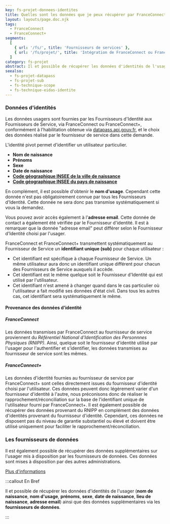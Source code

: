 ```yaml
---
key: fs-projet-donnees-identites
title: Quelles sont les données que je peux récupérer par FranceConnect ou FranceConnect+ sur mes usagers ?
layout: layouts/page.doc.njk
tags:
  - FranceConnect
  - FranceConnect+
segments:
  [
    { url: '/fs/', title: 'Fournisseurs de services' },
    { url: '/fs/projet/', title: 'Intégration de FranceConnect ou FranceConnect+ à mon service' },
  ]
category: fs-projet
abstract: Il et possible de récupérer les données d'identités de l'usager (nom de naissance, nom d'usage, prénoms, sexe, date de naissance, lieu de naissance, adresse email) ainsi que des données supplémentaires via les fournisseurs de données.
seealso:
  - fs-projet-datapass
  - fs-projet-sub
  - fs-technique-scope
  - fs-technique-eidas-identite
---
```


### Données d'identités

Les données usagers sont fournies par les Fournisseurs d'Identité aux Fournisseurs de Service, via FranceConnect ou FranceConnect+, conformément à l'habilitation obtenue via [datapass.api.gouv.fr](https://datapass.api.gouv.fr), et le choix des données réalisé par le fournisseur de service dans cette demande.

L'identité pivot permet d'identifier un utilisateur particulier.

- **Nom de naissance**
- **Prénoms**
- **Sexe**
- **Date de naissance**
- **[Code géographique INSEE de la ville de naissance](https://www.insee.fr/fr/information/2560452)**
- **[Code géographique INSEE du pays de naissance](https://www.insee.fr/fr/information/2560452)**

En complément, il est possible d'obtenir le **nom d'usage**. Cependant cette donnée n'est pas obligatoirement connue par tous les Fournisseurs d'Identité. Cette donnée ne sera donc pas transmise systématiquement si vous la demandez.

Vous pouvez avoir accès également à l'**adresse email**. Cette donnée de contact a également été vérifiée par le Fournisseur d'identité. Il est à remarquer que la donnée "adresse email" peut différer selon le Fournisseur d'Identité choisi par l'usager.

FranceConnect et FranceConnect+ transmettent systématiquement au Fournisseur de Service un **identifiant unique (sub)** pour chaque utilisateur :

- Cet identifiant est spécifique à chaque Fournisseur de Service. Un même utilisateur aura donc un identifiant unique différent pour chacun des Fournisseurs de Service auxquels il accède.
- Cet identifiant est le même quelque soit le Fournisseur d'Identité qui est utilisé par l'utilisateur.
- Cet identifiant n'est amené à changer quand dans le cas particulier où l'utilisateur a fait modifié ses données d'état civil. Dans tous les autres cas, cet identifiant sera systématiquement le même.

#### Provenance des données d'identité

##### FranceConnect

Les données transmises par FranceConnect au fournisseur de service proviennent du _Référentiel National d'Identification des Personnnes Physiques (RNIPP)_. Ainsi, quelque soit le fournisseur d'identité utilisé par l'usager pour l'authentifier et s'identifier, les données transmises au fournisseur de service sont les mêmes.

##### FranceConnect+

Les données d'identité fournies au fournisseur de service par FranceConnect+ sont celles directement issues du fournisseur d'identité choisi par l'utilisateur. Ces données peuvent donc légèrement varier d'un fournisseur d'identité à l'autre, nous préconisons donc de réaliser le rapprochement/réconciliation sur la base de l'identifiant unique de l'utilisateur fourni par FranceConnect+. Il est également possible de récupérer des données provenant du RNIPP en complément des données d'identités provenant du fournisseur d'identité. Cependant, ces données ne disposent pas du niveau de garantie substantiel ou élevé et doivent être utilisé uniquement pour faciliter le rapprochement/réconciliation.

### Les fournisseurs de données

Il est également possible de récupérer des données supplémentaires sur l'usager mis à disposition par les fournisseurs de données. Ces données sont mises à disposition par des autres administrations.

[Plus d'informations](https://api.gouv.fr/guides/api-franceconnectees)

:::callout En Bref

Il et possible de récupérer les données d'identités de l'usager (**nom de naissance**, **nom d'usage**, **prénoms**, **sexe**, **date de naissance**, **lieu de naissance**, **adresse email**) ainsi que des données supplémentaires via les **fournisseurs de données**.

:::
